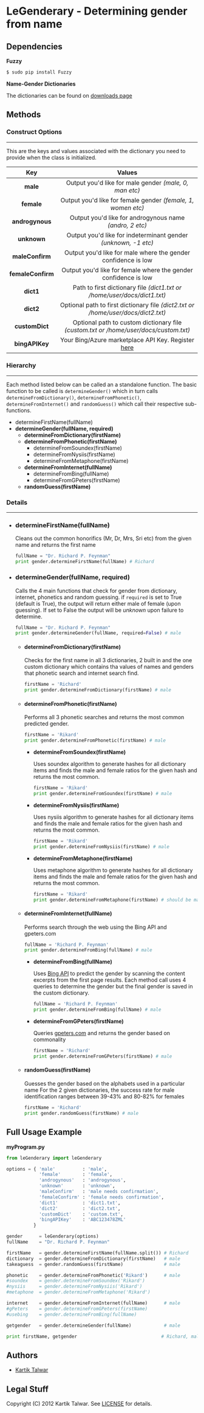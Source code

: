 # LeGenderary - Determining gender from name

## Dependencies

**Fuzzy**

```sh
$ sudo pip install Fuzzy
```

**Name-Gender Dictionaries**

The dictionaries can be found on [downloads page](https://github.com/KartikTalwar/LeGenderary/downloads)

## Methods


### Construct Options
______________________________________________________________

This are the keys and values associated with the dictionary you need to provide when the class 
is initialized.

|        Key        |                                   Values                                             |
|:-----------------:|:------------------------------------------------------------------------------------:|
| **male**          | Output you'd like for male gender *(male, 0, man etc)*                               |
| **female**        | Output you'd like for female gender *(female, 1, women etc)*                         |
| **androgynous**   | Output you'd like for androgynous name *(andro, 2 etc)*                              |
| **unknown**       | Output you'd like for indeterminant gender *(unknown, -1 etc)*                       |
| **maleConfirm**   | Output you'd like for male where the gender confidence is low                        |
| **femaleConfirm** | Output you'd like for female where the gender confidence is low                      |
| **dict1**         | Path to first dictionary file *(dict1.txt or /home/user/docs/dict1.txt)*             |
| **dict2**         | Optional path to first dictionary file *(dict2.txt or /home/user/docs/dict2.txt)*    |
| **customDict**    | Optional path to custom dictionary file *(custom.txt or /home/user/docs/custom.txt)* |
| **bingAPIKey**    | Your Bing/Azure marketplace API Key. Register [here](http://bit.ly/JmuoZW)           |


### Hierarchy
______________________________________________________________

Each method listed below can be called an a standalone function. The basic function to be called is `determineGender()` 
which in turn calls `determineFromDictionary()`, `determineFromPhonetic()`, `determineFromInternet()` and `randomGuess()`
which call their respective sub-functions.


- determineFirstName(fullName)
- **determineGender(fullName, required)**
  - **determineFromDictionary(firstName)**
  - **determineFromPhonetic(firstName)**
     - determineFromSoundex(firstName)
     - determineFromNysiis(firstName)
     - determineFromMetaphone(firstName)
  - **determineFromInternet(fullName)**
     - determineFromBing(fullName)
     - determineFromGPeters(firstName)
  - **randomGuess(firstName)**


### Details
______________________________________________________________

- ### **determineFirstName(fullName)**

    Cleans out the common honorifics (Mr, Dr, Mrs, Sri etc) from the given name and returns the first name

    ```python
    fullName = "Dr. Richard P. Feynman"
    print gender.determineFirstName(fullName) # Richard
    ```

- ### **determineGender(fullName, required)**

    Calls the 4 main functions that check for gender from dictionary, internet, phonetics and random guessing.
    if `required` is set to True (default is True), the output will return either male of female (upon guessing).
    If set to False the output will be *unknown* upon failure to determine.


    ```python
    fullName = "Dr. Richard P. Feynman"
    print gender.determineGender(fullName, required=False) # male
    ```

    - #### **determineFromDictionary(firstName)**

        Checks for the first name in all 3 dictionaries, 2 built in and the one custom dictionary which contains tha values
        of names and genders that phonetic search and internet search find.

        ```python
        firstName = 'Richard'
        print gender.determineFromDictionary(firstName) # male
        ```

    - #### **determineFromPhonetic(firstName)**

        Performs all 3 phonetic searches and returns the most common predicted gender.

        ```python
        firstName = 'Rikard'
        print gender.determineFromPhonetic(firstName) # male
        ```

       - **determineFromSoundex(firstName)**

            Uses soundex algorithm to generate hashes for all dictionary items and finds the male and female 
            ratios for the given hash and returns the most common.

            ```python
            firstName = 'Rikard'
            print gender.determineFromSoundex(firstName) # male
            ```

       - **determineFromNysiis(firstName)**

            Uses nysiis algorithm to generate hashes for all dictionary items and finds the male and female 
            ratios for the given hash and returns the most common.

            ```python
            firstName = 'Rikard'
            print gender.determineFromNysiis(firstName) # male
            ```

       - **determineFromMetaphone(firstName)**

            Uses metaphone algorithm to generate hashes for all dictionary items and finds the male and female 
            ratios for the given hash and returns the most common.

            ```python
            firstName = 'Rikard'
            print gender.determineFromMetaphone(firstName) # should be male
            ```

    - #### **determineFromInternet(fullName)**

        Performs search through the web using the Bing API and gpeters.com

        ```python
        fullName = 'Richard P. Feynman'
        print gender.determineFromBing(fullName) # male
        ```

       - **determineFromBing(fullName)**

            Uses [Bing API](https://datamarket.azure.com/dataset/5BA839F1-12CE-4CCE-BF57-A49D98D29A44) to predict 
            the gender by scanning the content excerpts from the first page results. Each method call uses 4 queries
            to determine the gender but the final gender is saved in the custom dictionary.

            ```python
            fullName = 'Richard P. Feynman'
            print gender.determineFromBing(fullName) # male
            ```

       - **determineFromGPeters(firstName)**

            Queries [gpeters.com](http://www.gpeters.com/names/baby-names.php) and returns the gender based on commonality

            ```python
            firstName = 'Richard'
            print gender.determineFromGPeters(firstName) # male
            ```

    - #### **randomGuess(firstName)**

        Guesses the gender based on the alphabets used in a particular name
        For the 2 given dictionaries, the success rate for male identification 
        ranges between 39-43% and 80-82% for females

        ```python
        firstName = 'Richard'
        print gender.randomGuess(firstName) # male
        ```





## Full Usage Example


**myProgram.py**

```python
from leGenderary import leGenderary

options = { 'male'          : 'male', 
            'female'        : 'female',
            'androgynous'   : 'androgynous',
            'unknown'       : 'unknown',
            'maleConfirm'   : 'male needs confirmation',
            'femaleConfirm' : 'female needs confirmation',
            'dict1'         : 'dict1.txt',
            'dict2'         : 'dict2.txt',
            'customDict'    : 'custom.txt',
            'bingAPIKey'    : 'ABC123478ZML'
          }

gender      = leGenderary(options)
fullName    = "Dr. Richard P. Feynman"

firstName   = gender.determineFirstName(fullName.split()) # Richard
dictionary  = gender.determineFromDictionary(firstName)   # male
takeaguess  = gender.randomGuess(firstName)               # male

phonetic    = gender.determineFromPhonetic('Rikard')      # male
#soundex    = gender.determineFromSoundex('Rikard')
#nysiis     = gender.determineFromNysiis('Rikard')
#metaphone  = gender.determineFromMetaphone('Rikard')

internet    = gender.determineFromInternet(fullName)      # male
#gPeters    = gender.determineFromGPeters(firstName)
#usebing    = gender.determineFromBing(fullName)

getgender   = gender.determineGender(fullName)            # male

print firstName, getgender                               # Richard, male
```

## Authors

- [Kartik Talwar](http://kartikt.com)


## Legal Stuff

Copyright (C) 2012 Kartik Talwar. See [LICENSE](https://github.com/KartikTalwar/LeGenderary/blob/master/LICENSE.md) for details.
